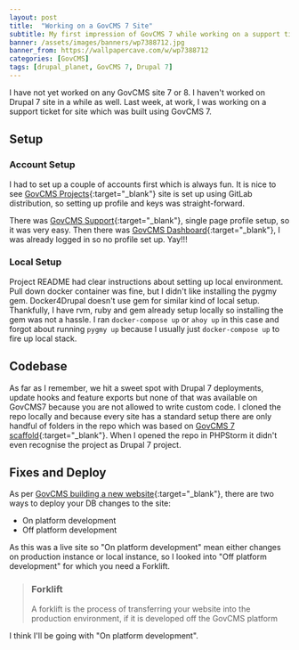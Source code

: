 ```yaml
---
layout: post
title:  "Working on a GovCMS 7 Site"
subtitle: My first impression of GovCMS 7 while working on a support ticket.
banner: /assets/images/banners/wp7388712.jpg
banner_from: https://wallpapercave.com/w/wp7388712
categories: [GovCMS]
tags: [drupal_planet, GovCMS 7, Drupal 7]
---
```


I have not yet worked on any GovCMS site 7 or 8. I haven't worked on Drupal 7 site in a while as well. Last week, at
work, I was working on a support ticket for site which was built using GovCMS 7.

## Setup
### Account Setup
I had to set up a couple of accounts first which is always fun. It is nice to see
[GovCMS Projects][projects-site]{:target="_blank"} site is set up using GitLab distribution, so setting up profile and keys was
straight-forward.

There was [GovCMS Support][govcms-support]{:target="_blank"}, single page profile setup, so it was very easy. Then there
was [GovCMS Dashboard][govcms-dashboard]{:target="_blank"}, I was already logged in so no profile set up. Yay!!!

### Local Setup
Project README had clear instructions about setting up local environment. Pull down docker container was fine, but I
didn't like installing the pygmy gem. Docker4Drupal doesn't use gem for similar kind of local setup.
Thankfully, I have rvm, ruby and gem already setup locally so installing the gem was not a hassle. I ran
`docker-compose up` or `ahoy up` in this case and forgot about running `pygmy up` because I usually just `docker-compose up` to
fire up local stack.

## Codebase

As far as I remember, we hit a sweet spot with Drupal 7 deployments, update hooks and feature exports but none of that
was available on GovCMS7 because you are not allowed to write custom code. I cloned the repo locally and because every
site has a standard setup there are only handful of folders in the repo which was based on
[GovCMS 7 scaffold][govcms7-scaffold]{:target="_blank"}. When I opened the repo in PHPStorm it didn't even recognise
the project as Drupal 7 project.

## Fixes and Deploy

As per [GovCMS building a new website][govcms-building]{:target="_blank"}, there are two ways to deploy your DB changes
to the site:

* On platform development
* Off platform development

As this was a live site so "On platform development" mean either changes on production instance or local instance, so I
looked into "Off platform development" for which you need a Forklift.

> ### Forklift
>
> A forklift is the process of transferring your website into the production environment, if it is developed off the
> GovCMS platform

I think I'll be going with "On platform development".

[projects-site]: https://projects.govcms.gov.au
[govcms-support]: https://www.govcms.support
[govcms-dashboard]: hhttps://dashboard.govcms.gov.au
[govcms7-scaffold]: https://github.com/govCMS/govcms7-scaffold
[govcms-building]: https://www.govcms.gov.au/support/building-new-website
